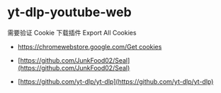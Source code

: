# yt-dlp-youtube-web

需要验证 Cookie 下载插件 Export All Cookies

- [https://chromewebstore.google.com/Get cookies](https://chromewebstore.google.com/detail/get-cookiestxt-locally/cclelndahbckbenkjhflpdbgdldlbecc)

- [https://github.com/JunkFood02/Seal](https://github.com/JunkFood02/Seal)

- [https://github.com/yt-dlp/yt-dlp](https://github.com/yt-dlp/yt-dlp)




